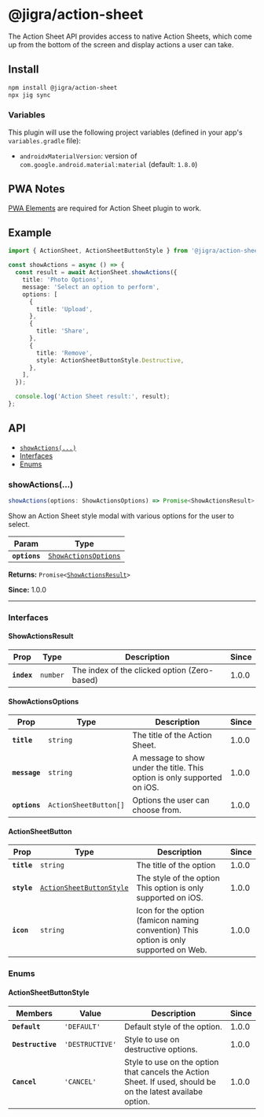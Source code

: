 # @jigra/action-sheet

The Action Sheet API provides access to native Action Sheets, which come up from the bottom of the screen and display actions a user can take.

## Install

```bash
npm install @jigra/action-sheet
npx jig sync
```

### Variables

This plugin will use the following project variables (defined in your app's `variables.gradle` file):

- `androidxMaterialVersion`: version of `com.google.android.material:material` (default: `1.8.0`)

## PWA Notes

[PWA Elements](https://jigrajs.web.app/docs/web/pwa-elements) are required for Action Sheet plugin to work.

## Example

```typescript
import { ActionSheet, ActionSheetButtonStyle } from '@jigra/action-sheet';

const showActions = async () => {
  const result = await ActionSheet.showActions({
    title: 'Photo Options',
    message: 'Select an option to perform',
    options: [
      {
        title: 'Upload',
      },
      {
        title: 'Share',
      },
      {
        title: 'Remove',
        style: ActionSheetButtonStyle.Destructive,
      },
    ],
  });

  console.log('Action Sheet result:', result);
};
```

## API

<docgen-index>

* [`showActions(...)`](#showactions)
* [Interfaces](#interfaces)
* [Enums](#enums)

</docgen-index>

<docgen-api>
<!--Update the source file JSDoc comments and rerun docgen to update the docs below-->

### showActions(...)

```typescript
showActions(options: ShowActionsOptions) => Promise<ShowActionsResult>
```

Show an Action Sheet style modal with various options for the user
to select.

| Param         | Type                                                              |
| ------------- | ----------------------------------------------------------------- |
| **`options`** | <code><a href="#showactionsoptions">ShowActionsOptions</a></code> |

**Returns:** <code>Promise&lt;<a href="#showactionsresult">ShowActionsResult</a>&gt;</code>

**Since:** 1.0.0

--------------------


### Interfaces


#### ShowActionsResult

| Prop        | Type                | Description                                  | Since |
| ----------- | ------------------- | -------------------------------------------- | ----- |
| **`index`** | <code>number</code> | The index of the clicked option (Zero-based) | 1.0.0 |


#### ShowActionsOptions

| Prop          | Type                             | Description                                                              | Since |
| ------------- | -------------------------------- | ------------------------------------------------------------------------ | ----- |
| **`title`**   | <code>string</code>              | The title of the Action Sheet.                                           | 1.0.0 |
| **`message`** | <code>string</code>              | A message to show under the title. This option is only supported on iOS. | 1.0.0 |
| **`options`** | <code>ActionSheetButton[]</code> | Options the user can choose from.                                        | 1.0.0 |


#### ActionSheetButton

| Prop        | Type                                                                      | Description                                                                           | Since |
| ----------- | ------------------------------------------------------------------------- | ------------------------------------------------------------------------------------- | ----- |
| **`title`** | <code>string</code>                                                       | The title of the option                                                               | 1.0.0 |
| **`style`** | <code><a href="#actionsheetbuttonstyle">ActionSheetButtonStyle</a></code> | The style of the option This option is only supported on iOS.                         | 1.0.0 |
| **`icon`**  | <code>string</code>                                                       | Icon for the option (famicon naming convention) This option is only supported on Web. | 1.0.0 |


### Enums


#### ActionSheetButtonStyle

| Members           | Value                      | Description                                                                                                 | Since |
| ----------------- | -------------------------- | ----------------------------------------------------------------------------------------------------------- | ----- |
| **`Default`**     | <code>'DEFAULT'</code>     | Default style of the option.                                                                                | 1.0.0 |
| **`Destructive`** | <code>'DESTRUCTIVE'</code> | Style to use on destructive options.                                                                        | 1.0.0 |
| **`Cancel`**      | <code>'CANCEL'</code>      | Style to use on the option that cancels the Action Sheet. If used, should be on the latest availabe option. | 1.0.0 |

</docgen-api>
